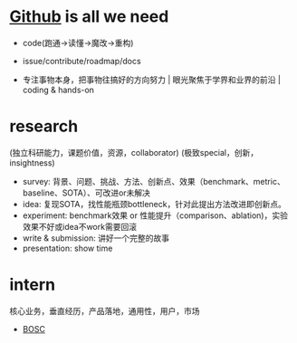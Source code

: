# [Github](https://github.com/xyfgemini) is all we need 

- code(跑通->读懂->魔改->重构)  

- issue/contribute/roadmap/docs

- 专注事物本身，把事物往搞好的方向努力 | 眼光聚焦于学界和业界的前沿 | coding & hands-on 

	

# research 

(独立科研能力，课题价值，资源，collaborator) (极致special，创新，insightness)

- survey: 背景、问题、挑战、方法、创新点、效果（benchmark、metric、 baseline、SOTA）、可改进or未解决
- idea: 复现SOTA，找性能瓶颈bottleneck，针对此提出方法改进即创新点。
- experiment: benchmark效果 or 性能提升（comparison、ablation)，实验效果不好或idea不work需要回滚
- write & submission: 讲好一个完整的故事
- presentation: show time




# intern 

核心业务，垂直经历，产品落地，通用性，用户，市场

- [BOSC](https://shinezyy.github.io/ArchShineZ/post/recruit-dsa/)



